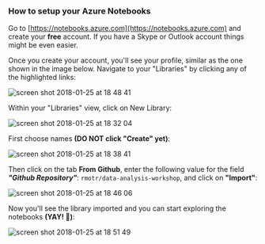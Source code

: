 ### How to setup your Azure Notebooks

Go to [https://notebooks.azure.com](https://notebooks.azure.com) and create your **free** account. If you have a Skype or Outlook account things might be even easier.

Once you create your account, you'll see your profile, similar as the one shown in the image below. Navigate to your "Libraries" by clicking any of the highlighted links:

![screen shot 2018-01-25 at 18 48 41](https://user-images.githubusercontent.com/872296/35414371-0c0ff7aa-0201-11e8-8b08-47a540a3b75c.png)

Within your "Libraries" view, click on New Library:

![screen shot 2018-01-25 at 18 32 04](https://user-images.githubusercontent.com/872296/35413621-cd70948e-01fe-11e8-8d4d-e8717c31134b.png)

First choose names **(DO NOT click "Create" yet)**:

![screen shot 2018-01-25 at 18 38 41](https://user-images.githubusercontent.com/872296/35413713-1d5f10ba-01ff-11e8-953c-c21b6fbf6661.png)

Then click on the tab **From Github**, enter the following value for the field **_"Github Repository"_**: `rmotr/data-analysis-workshop`, and click on **"Import"**:

![screen shot 2018-01-25 at 18 46 06](https://user-images.githubusercontent.com/872296/35414107-45692806-0200-11e8-98bd-979a8fafe635.png)

Now you'll see the library imported and you can start exploring the notebooks **(YAY! 🎉)**:

![screen shot 2018-01-25 at 18 51 49](https://user-images.githubusercontent.com/872296/35414301-d4a89024-0200-11e8-82aa-80f81fc8cbd2.png)
